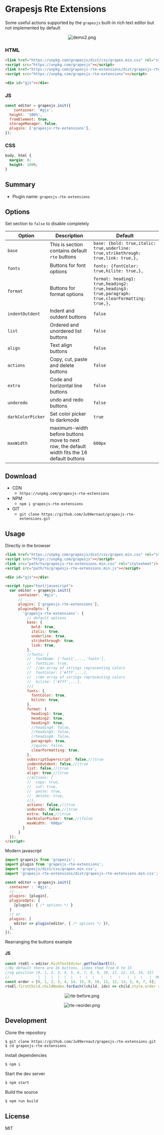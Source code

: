 # Grapesjs Rte Extensions

Some useful actions supported by the `grapesjs` built-in rich text editor but not implemented by default

<p align="center">
  <img src="demo2.png" alt="demo2.png">
</p>

### HTML
```html
<link href="https://unpkg.com/grapesjs/dist/css/grapes.min.css" rel="stylesheet">
<script src="https://unpkg.com/grapesjs"></script>
<link href="https://unpkg.com/grapesjs-rte-extensions/dist/grapesjs-rte-extensions.min.css" rel="stylesheet">
<script src="https://unpkg.com/grapesjs-rte-extensions"></script>

<div id="gjs"></div>
```

### JS
```js
const editor = grapesjs.init({
	container: '#gjs',
  height: '100%',
  fromElement: true,
  storageManager: false,
  plugins: ['grapesjs-rte-extensions'],
});
```

### CSS
```css
body, html {
  margin: 0;
  height: 100%;
}
```


## Summary

* Plugin name: `grapesjs-rte-extensions`


## Options

Set section to `false` to disable completely

| Option | Description | Default |
|-|-|-
| `base` | This is section contains default `rte` buttons | `base: {bold: true,italic: true,underline: true,strikethrough: true,link: true,},` |
| `fonts` | Buttons for font options | `fonts: {fontColor: true,hilite: true,},` |
| `format` | Buttons for format options | `format: heading1: true,heading2: true,heading3: true,paragraph: true,clearFormatting: true,},` |
| `indentOutdent` | Indent and outdent buttons | `false` |
| `list` | Ordered and unordered list buttons | `false` |
| `align` | Text align buttons | `false` |
| `actions` | Copy, cut, paste and delete buttons | `false` |
| `extra` | Code and horizontal line buttons | `false` |
| `undoredo` | undo and redo buttons | `false` |
| `darkColorPicker` | Set color picker to darkmode | `true` |
| `maxWidth` | maximum-width before buttons move to next row, the default width fits the 16 default buttons | `600px` |




## Download

* CDN
  * `https://unpkg.com/grapesjs-rte-extensions`
* NPM
  * `npm i grapesjs-rte-extensions`
* GIT
  * `git clone https://github.com/Ju99ernaut/grapesjs-rte-extensions.git`



## Usage

Directly in the browser
```html
<link href="https://unpkg.com/grapesjs/dist/css/grapes.min.css" rel="stylesheet"/>
<script src="https://unpkg.com/grapesjs"></script>
<link src="path/to/grapesjs-rte-extensions.min.css" rel="stylesheet"/>
<script src="path/to/grapesjs-rte-extensions.min.js"></script>

<div id="gjs"></div>

<script type="text/javascript">
  var editor = grapesjs.init({
      container: '#gjs',
      // ...
      plugins: ['grapesjs-rte-extensions'],
      pluginsOpts: {
        'grapesjs-rte-extensions': {
          // default options
          base: {
            bold: true,
            italic: true,
            underline: true,
            strikethrough: true,
            link: true,
          },
          //fonts: {
          //  fontName: ['font1',...,'fontn'],
          //  fontSize: true,
          //  //An array of strings representing colors
          //  fontColor: ['#fff',...],
          //  //An array of strings representing colors
          //  hilite: ['#fff',...],
          //}
          fonts: {
            fontColor: true,
            hilite: true,
          },
          format: {
            heading1: true,
            heading2: true,
            heading3: true,
            //heading4: false,
            //heading5: false,
            //heading6: false,
            paragraph: true,
            //quote: false,
            clearFormatting: true,
          },
          subscriptSuperscript: false,//|true
          indentOutdent: false,//|true
          list: false,//|true
          align: true,//|true
          //actions: {
          //  copy: true,
          //  cut: true,
          //  paste: true,
          //  delete: true,
          //},
          actions: false,//|true
          undoredo: false,//|true
          extra: false,//|true
          darkColorPicker: true,//|false
          maxWidth: '600px'
        }
      }
  });
</script>
```

Modern javascript
```js
import grapesjs from 'grapesjs';
import plugin from 'grapesjs-rte-extensions';
import 'grapesjs/dist/css/grapes.min.css';
import 'grapesjs-rte-extensions/dist/grapesjs-rte-extensions.min.css';

const editor = grapesjs.init({
  container : '#gjs',
  // ...
  plugins: [plugin],
  pluginsOpts: {
    [plugin]: { /* options */ }
  }
  // or
  plugins: [
    editor => plugin(editor, { /* options */ }),
  ],
});
```

Rearranging the buttons example

#### JS

```js
const rteEl = editor.RichTextEditor.getToolbarEl();
//By default there are 16 buttons, index them from 0 to 15
//og position [0, 1, 2, 3, 4, 5, 6, 7, 8, 9, 10, 11, 12, 13, 14, 15]
//             |  |  |  |  |  |   \  \  \   \   \   \   \  \  \   |  Move to position in second array
const order = [0, 1, 2, 3, 4, 14, 15, 9, 10, 11, 12, 13, 5, 6, 7, 8];
rteEl.firstChild.childNodes.forEach((child, idx) => child.style.order = order[idx]);
```

<p align="center">
  <img src="rte-before.png" alt="rte-before.png">
</p>
<p align="center">
  <img src="rte-reorder.png" alt="rte-reorder.png">
</p>



## Development

Clone the repository

```sh
$ git clone https://github.com/Ju99ernaut/grapesjs-rte-extensions.git
$ cd grapesjs-rte-extensions
```

Install dependencies

```sh
$ npm i
```

Start the dev server

```sh
$ npm start
```

Build the source

```sh
$ npm run build
```



## License

MIT
